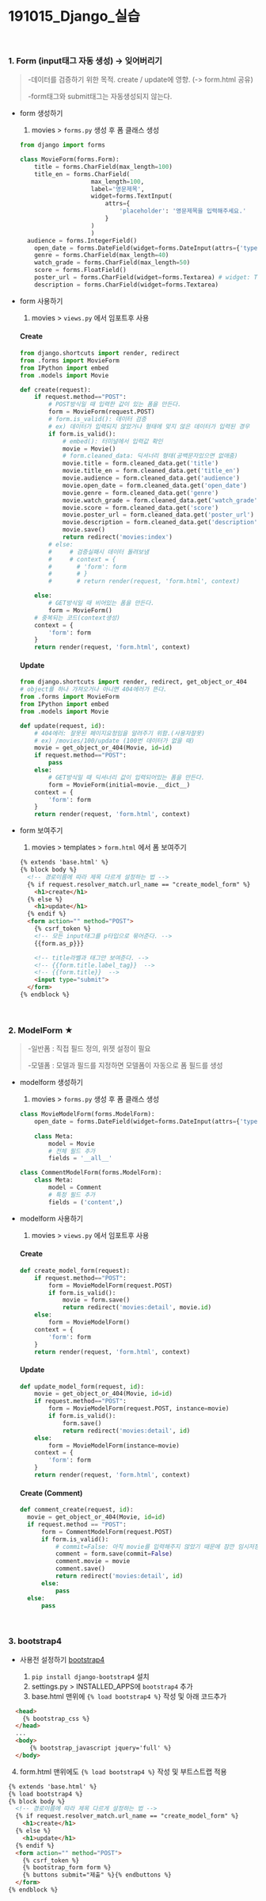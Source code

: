 # 191015_Django_실습

<br>

### 1. Form (input태그 자동 생성) -> 잊어버리기

> -데이터를 검증하기 위한 목적. create / update에 영향. (-> form.html 공유)
>
> -form태그와 submit태그는 자동생성되지 않는다.

- form 생성하기

  1. movies > `forms.py`  생성 후 폼 클래스 생성

  ```python
  from django import forms
  
  class MovieForm(forms.Form):
      title = forms.CharField(max_length=100)
      title_en = forms.CharField(
                      max_length=100,
                      label='영문제목',
                      widget=forms.TextInput(
                          attrs={
                              'placeholder': '영문제목을 입력해주세요.'
                          }
                      )
                      )
    audience = forms.IntegerField()
      open_date = forms.DateField(widget=forms.DateInput(attrs={'type': 'date'}))
      genre = forms.CharField(max_length=40)
      watch_grade = forms.CharField(max_length=50)
      score = forms.FloatField()
      poster_url = forms.CharField(widget=forms.Textarea) # widget: Textarea태그로 바꾼다.
      description = forms.CharField(widget=forms.Textarea)
  ```
  
- form 사용하기

  1. movies > `views.py` 에서 임포트후 사용

  #### Create

  ```python
  from django.shortcuts import render, redirect
  from .forms import MovieForm
  from IPython import embed
  from .models import Movie
  
  def create(request):
      if request.method=="POST":
          # POST방식일 때 입력한 값이 있는 폼을 만든다.
          form = MovieForm(request.POST)
          # form.is_valid(): 데이터 검증
          # ex) 데이터가 입력되지 않았거나 형태에 맞지 않은 데이터가 입력된 경우
          if form.is_valid():
              # embed(): 터미널에서 입력값 확인
              movie = Movie()
              # form.cleaned_data: 딕셔너리 형태(공백문자있으면 없애줌)
              movie.title = form.cleaned_data.get('title') 
              movie.title_en = form.cleaned_data.get('title_en')
              movie.audience = form.cleaned_data.get('audience')
              movie.open_date = form.cleaned_data.get('open_date')
              movie.genre = form.cleaned_data.get('genre')
              movie.watch_grade = form.cleaned_data.get('watch_grade')
              movie.score = form.cleaned_data.get('score')
              movie.poster_url = form.cleaned_data.get('poster_url')
              movie.description = form.cleaned_data.get('description')
              movie.save()
              return redirect('movies:index')
          # else:
          #     # 검증실패시 데이터 돌려보냄
          #     # context = {
          # 	  # 'form': form
          # 	  # }
          # 	  # return render(request, 'form.html', context)
  
      else:
          # GET방식일 때 비어있는 폼을 만든다.
          form = MovieForm()
      # 중복되는 코드(context생성)
      context = {
          'form': form
      }
      return render(request, 'form.html', context)
  ```

  #### Update

  ```python
  from django.shortcuts import render, redirect, get_object_or_404
  # object를 하나 가져오거나 아니면 404에러가 뜬다.
  from .forms import MovieForm
  from IPython import embed
  from .models import Movie
  
  def update(request, id):
      # 404에러: 잘못된 페이지요청임을 알려주기 위함.(사용자잘못) 
      # ex) /movies/100/update (100번 데이터가 없을 때)
      movie = get_object_or_404(Movie, id=id)
      if request.method=="POST":
          pass
      else:
          # GET방식일 때 딕셔너리 값이 입력되어있는 폼을 만든다.
          form = MovieForm(initial=movie.__dict__)
      context = {
          'form': form
      }
      return render(request, 'form.html', context)
  ```

- form 보여주기

  1. movies > templates > `form.html` 에서 폼 보여주기

  ```html
  {% extends 'base.html' %}
  {% block body %}
    <!-- 경로이름에 따라 제목 다르게 설정하는 법 -->
    {% if request.resolver_match.url_name == "create_model_form" %}
      <h1>create</h1>
    {% else %}
      <h1>update</h1>
    {% endif %}
    <form action="" method="POST">
      {% csrf_token %}
      <!-- 모든 input태그를 p타입으로 묶어준다. -->
      {{form.as_p}}}
  
      <!-- title라벨과 태그만 보여준다. -->
      <!-- {{form.title.label_tag}}  -->
      <!-- {{form.title}}  -->
      <input type="submit">
    </form>
  {% endblock %}
  ```

  <br>

### 2. ModelForm ★

> -일반폼 : 직접 필드 정의, 위젯 설정이 필요
>
> -모델폼 : 모델과 필드를 지정하면 모델폼이 자동으로 폼 필드를 생성

- modelform 생성하기

  1. movies > `forms.py`  생성 후 폼 클래스 생성

  ```python
  class MovieModelForm(forms.ModelForm):
      open_date = forms.DateField(widget=forms.DateInput(attrs={'type': 'date'}))
      
      class Meta: 
          model = Movie
          # 전체 필드 추가
          fields = '__all__'
  
  class CommentModelForm(forms.ModelForm):
      class Meta:
          model = Comment
          # 특정 필드 추가
          fields = ('content',)
  ```

- modelform 사용하기

  1. movies > `views.py` 에서 임포트후 사용

  #### Create

  ```python
  def create_model_form(request):
      if request.method=="POST":
          form = MovieModelForm(request.POST)
          if form.is_valid():
              movie = form.save()
              return redirect('movies:detail', movie.id)
      else:
          form = MovieModelForm()
      context = {
          'form': form
      }
      return render(request, 'form.html', context)
  ```

  #### Update

  ```python
  def update_model_form(request, id):
      movie = get_object_or_404(Movie, id=id)
      if request.method=="POST":
          form = MovieModelForm(request.POST, instance=movie)
          if form.is_valid():
              form.save()
              return redirect('movies:detail', id)
      else:
          form = MovieModelForm(instance=movie)
      context = {
          'form': form
      }
      return render(request, 'form.html', context)
  ```

  #### Create (Comment)

    ```python
  def comment_create(request, id):
      movie = get_object_or_404(Movie, id=id)
      if request.method == "POST":
          form = CommentModelForm(request.POST)
          if form.is_valid():
              # commit=False: 아직 movie를 입력해주지 않았기 때문에 잠깐 임시저장한다.
              comment = form.save(commit=False)
              comment.movie = movie
              comment.save()
              return redirect('movies:detail', id)
          else:
              pass
      else:
          pass
    ```

  



<br>

### 3. bootstrap4

- 사용전 설정하기 [bootstrap4](https://pypi.org/project/django-bootstrap4/feeds)

  1. `pip install django-bootstrap4` 설치
  2. settings.py > INSTALLED_APPS에 `bootstrap4` 추가
  3. base.html 맨위에 `{% load bootstrap4 %}` 작성 및 아래 코드추가
  
```html
  <head>
  	{% bootstrap_css %}
  </head>
  ...
  <body>
      {% bootstrap_javascript jquery='full' %}
  </body>
  ```
  
  4. form.html 맨위에도 `{% load bootstrap4 %}` 작성 및 부트스트랩 적용
  
  ```html
  {% extends 'base.html' %}
  {% load bootstrap4 %}
  {% block body %}
    <!-- 경로이름에 따라 제목 다르게 설정하는 법 -->
    {% if request.resolver_match.url_name == "create_model_form" %}
      <h1>create</h1>
    {% else %}
      <h1>update</h1>
    {% endif %}
    <form action="" method="POST">
      {% csrf_token %}
      {% bootstrap_form form %}
      {% buttons submit="제출" %}{% endbuttons %}
    </form>
  {% endblock %}
  ```